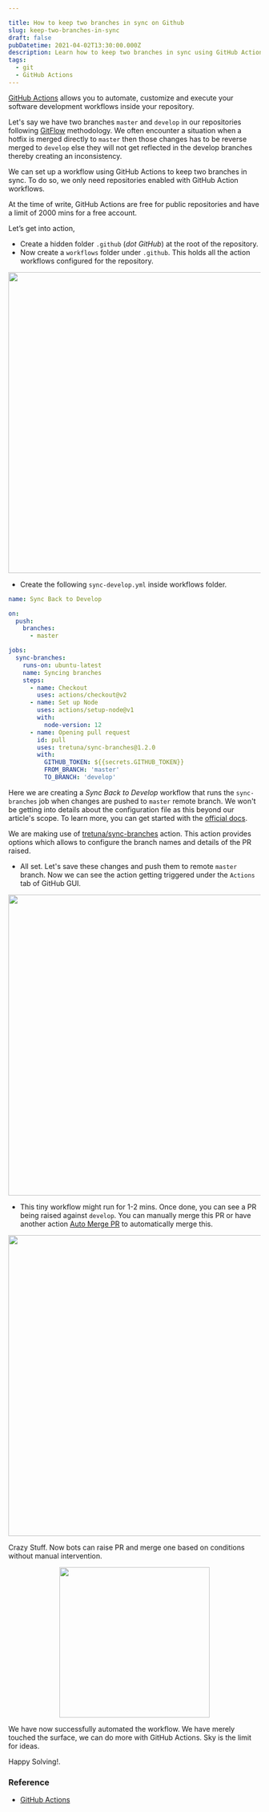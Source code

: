 ```yaml
---

title: How to keep two branches in sync on Github
slug: keep-two-branches-in-sync
draft: false
pubDatetime: 2021-04-02T13:30:00.000Z
description: Learn how to keep two branches in sync using GitHub Action
tags:
  - git
  - GitHub Actions
---
```

[GitHub Actions](https://github.com/features/actions) allows you to automate, customize and execute your software development workflows inside your repository. 

Let's say we have two branches `master` and `develop` in our repositories following [GitFlow](https://www.atlassian.com/git/tutorials/comparing-workflows/gitflow-workflow) methodology. We often encounter a situation when a hotfix is merged directly to `master` then those changes has to be reverse merged to `develop` else they will not get reflected in the develop branches thereby creating an inconsistency.

We can set up a workflow using GitHub Actions to keep two branches in sync. To do so, we only need repositories enabled with GitHub Action workflows.

At the time of write, GitHub Actions are free for public repositories and have a limit of 2000 mins for a free account.

Let’s get into action,
* Create a hidden folder `.github` (*dot GitHub*) at the root of the repository. 
* Now create a `workflows` folder under `.github`. This holds all the action workflows configured for the repository.

<div style="text-align:center">
  <img src="https://i.imgur.com/Ri53Des.png" width="600" />
</div>

* Create the following `sync-develop.yml` inside workflows folder.

```yaml
name: Sync Back to Develop

on:
  push:
    branches:
      - master

jobs:
  sync-branches:
    runs-on: ubuntu-latest
    name: Syncing branches
    steps:
      - name: Checkout
        uses: actions/checkout@v2
      - name: Set up Node
        uses: actions/setup-node@v1
        with:
          node-version: 12
      - name: Opening pull request
        id: pull
        uses: tretuna/sync-branches@1.2.0
        with:
          GITHUB_TOKEN: ${{secrets.GITHUB_TOKEN}}
          FROM_BRANCH: 'master'
          TO_BRANCH: 'develop'
```

Here we are creating a *Sync Back to Develop* workflow that runs the `sync-branches` job when changes are pushed to `master` remote branch. We won't be getting into details about the configuration file as this beyond our article's scope. To learn more, you can get started with the [official docs](https://docs.github.com/en/actions).

We are making use of [tretuna/sync-branches](https://github.com/marketplace/actions/sync-branches) action. This action provides options which allows to configure the branch names and details of the PR raised.

 * All set. Let's save these changes and push them to remote `master` branch. Now we can see the action getting triggered under the `Actions` tab of GitHub GUI.

<div style="text-align:center">
  <img src="https://i.imgur.com/q7LAtmH.png" width="600" />
</div>


* This tiny workflow might run for 1-2 mins. Once done, you can see a PR being raised against `develop`. You can manually merge this PR or have another action [Auto Merge PR](https://github.com/pascalgn/automerge-action) to automatically merge this.

<div style="text-align:center">
  <img src="https://i.imgur.com/xDytrBp.png" width="600" />
</div>

Crazy Stuff. Now bots can raise PR and merge one based on conditions without manual intervention. 

<div style="text-align:center">
<img src="https://media.giphy.com/media/eaECZB7V6GACc/giphy.gif"  width="300" />
</div>

We have now successfully automated the workflow. We have merely touched the surface, we can do more with GitHub Actions. Sky is the limit for ideas.

Happy Solving!.

### Reference
* [GitHub Actions](https://docs.github.com/en/actions)